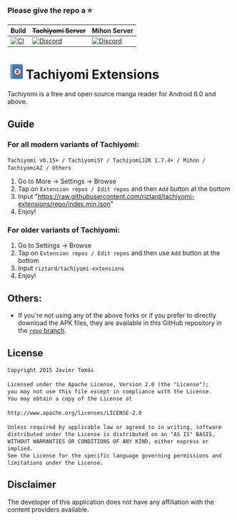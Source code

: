 ### Please give the repo a :star:

| Build | ~~Tachiyomi Server~~ | Mihon Server |
|-------|---------|---------|
| [![CI](https://github.com/tachiyomiorg/tachiyomi-extensions/workflows/CI/badge.svg?event=push)](https://github.com/tachiyomiorg/tachiyomi-extensions/actions/workflows/build_push.yml) | [![Discord](https://img.shields.io/discord/349436576037732353.svg?label=discord&labelColor=7289da&color=2c2f33&style=flat)](https://discord.gg/tachiyomi) | [![Discord](https://img.shields.io/discord/1195734228319617024.svg?label=discord&labelColor=7289da&color=2c2f33&style=flat)](https://discord.gg/mihon) |

# ![app icon](.github/app-icon.png)Tachiyomi Extensions
Tachiyomi is a free and open source manga reader for Android 6.0 and above.

## Guide

### For all modern variants of Tachiyomi:
```Tachiyomi v0.15+ / TachiyomiSY / TachiyomiJ2K 1.7.4+ / Mihon / TachiyomiAZ / Others```
1. Go to More → Settings → Browse
2. Tap on ```Extension repos / Edit repos``` and then ```Add``` button at the bottom
3. Input "https://raw.githubusercontent.com/riztard/tachiyomi-extensions/repo/index.min.json"
4. Enjoy!

### For older variants of Tachiyomi:
1. Go to Settings → Browse
2. Tap on ```Extension repos / Edit repos``` and then use ```Add``` button at the bottom
3. Input ```riztard/tachiyomi-extensions```
4. Enjoy!

## Others:
- If you're not using any of the above forks or if you prefer to directly download the APK files, they are available in this GitHub repository in the [`repo` branch](https://github.com/riztard/tachiyomi-extensions/tree/repo/apk).

## License

    Copyright 2015 Javier Tomás

    Licensed under the Apache License, Version 2.0 (the "License");
    you may not use this file except in compliance with the License.
    You may obtain a copy of the License at

    http://www.apache.org/licenses/LICENSE-2.0

    Unless required by applicable law or agreed to in writing, software
    distributed under the License is distributed on an "AS IS" BASIS,
    WITHOUT WARRANTIES OR CONDITIONS OF ANY KIND, either express or implied.
    See the License for the specific language governing permissions and
    limitations under the License.

## Disclaimer

The developer of this application does not have any affiliation with the content providers available.
